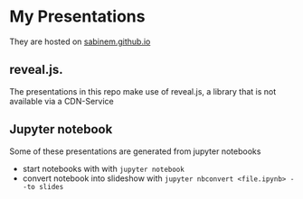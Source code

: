 # My Presentations
They are hosted on [sabinem.github.io](https://sabinem.github.io)

## reveal.js.
The presentations in this repo make use of reveal.js, a library that 
is not available via a CDN-Service

## Jupyter notebook
Some of these presentations are generated from jupyter notebooks

- start notebooks with with `jupyter notebook`
- convert notebook into slideshow with `jupyter nbconvert <file.ipynb> --to slides`

